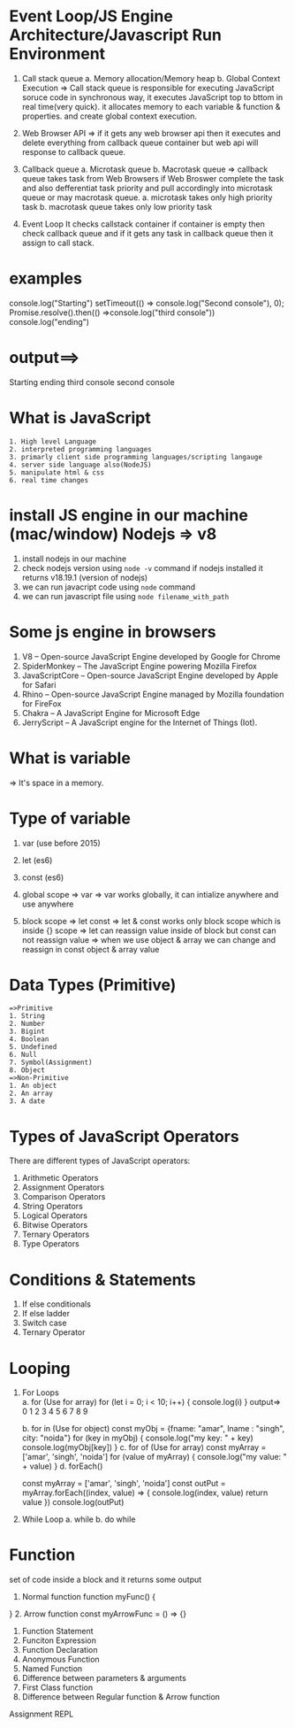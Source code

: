 # Event Loop/JS Engine Architecture/Javascript Run Environment

1. Call stack queue
    a. Memory allocation/Memory heap
    b. Global Context Execution
=> Call stack queue is responsible for executing JavaScript soruce code in synchronous way, it executes JavaScript top to bttom in real time(very quick). it allocates memory to each variable & function & properties. and create global context execution.

2. Web Browser API
=> if it gets any web browser api then it executes and delete everything from callback queue container but web api will response to callback queue.


3. Callback queue
    a. Microtask queue
    b. Macrotask queue
=> callback queue takes task from Web Browsers if Web Broswer complete the task and also defferentiat task priority and pull accordingly into microtask queue or may macrotask queue.
    a. microtask takes only high priority task
    b. macrotask queue takes only low priority task
4. Event Loop 
    It checks callstack container if container is empty then check callback queue and if it gets any task in callback queue then it assign to call stack.

# examples
 console.log("Starting")
 setTimeout(() => console.log("Second console"), 0);
 Promise.resolve().then(() =>console.log("third console"))
 console.log("ending")

# output==>
 Starting
 ending
 third console
 second console

# What is JavaScript
    1. High level Language
    2. interpreted programming languages
    3. primarly client side programming languages/scripting langauge
    4. server side language also(NodeJS)
    5. manipulate html & css
    6. real time changes

# install JS engine in our machine (mac/window) Nodejs => v8 
 1. install nodejs in our machine 
 2. check nodejs version using `node -v` command
    if nodejs installed it returns v18.19.1 (version of nodejs)
 3. we can run javacript code using `node` command
 4. we can run javascript file using `node filename_with_path` 

# Some js engine in browsers
1. V8 – Open-source JavaScript Engine developed by Google for Chrome
2. SpiderMonkey – The JavaScript Engine powering Mozilla Firefox
3. JavaScriptCore – Open-source JavaScript Engine developed by Apple for Safari
4. Rhino – Open-source JavaScript Engine managed by Mozilla foundation for FireFox
5. Chakra – A JavaScript Engine for Microsoft Edge
6. JerryScript – A JavaScript engine for the Internet of Things (Iot).


# What is variable
=> It's space in a memory. 
# Type of variable
1. var (use before 2015)
2. let (es6)
3. const (es6)

1. global scope => var
=> var works globally, it can intialize anywhere and use anywhere
2. block scope => let const
=> let & const works only block scope which is inside {} scope
=> let can reassign value  inside of block but const can not reassign value
=> when we use object & array we can change and reassign in const object & array value


# Data Types (Primitive)

    =>Primitive
    1. String
    2. Number
    3. Bigint
    4. Boolean
    5. Undefined
    6. Null
    7. Symbol(Assignment)
    8. Object
    =>Non-Primitive
    1. An object
    2. An array
    3. A date

# Types of JavaScript Operators
There are different types of JavaScript operators:

1. Arithmetic Operators
2. Assignment Operators
3. Comparison Operators
4. String Operators
5. Logical Operators
6. Bitwise Operators
7. Ternary Operators
8. Type Operators

# Conditions & Statements
1. If else conditionals  
2. If else ladder  
3. Switch case  
4. Ternary Operator  
# Looping
1. For Loops  
    a. for (Use for array)
    for (let i = 0; i < 10; i++) {
        console.log(i)
    }
    output=> 0 1 2 3 4 5 6 7 8 9

    b. for in (Use for object)
    const myObj = {fname: "amar", lname : "singh", city: "noida"}
    for (key in myObj) {
        console.log("my key: " + key)
        console.log(myObj[key])
    }
    c. for of (Use for array)
    const myArray = ['amar', 'singh', 'noida']
    for (value of myArray) {
        console.log("my value: " + value)
    }
    d. forEach()

   const myArray = ['amar', 'singh', 'noida']
   const outPut = myArray.forEach((index, value) => {
    console.log(index, value)
    return value
   })
   console.log(outPut)
2. While Loop
    a. while
    b. do while

# Function 
set of code inside a block and it returns some output

1. Normal function 
function myFunc() {

}
2. Arrow function
const myArrowFunc = () => {}

1. Function Statement
2. Funciton Expression
3. Function Declaration
4. Anonymous Function
5. Named Function
6. Difference between parameters & arguments
7. First Class function
8. Difference between Regular function & Arrow function



















Assignment
 REPL 



